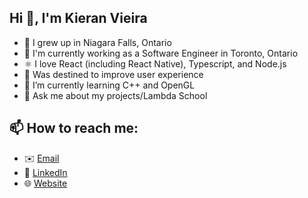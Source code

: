 ## Hi 👋, I'm Kieran Vieira

- 🌊 I grew up in Niagara Falls, Ontario
- 💼 I'm currently working as a Software Engineer in Toronto, Ontario
- ⚛️ I love React (including React Native), Typescript, and Node.js
- 🚀 Was destined to improve user experience
- 🌱 I’m currently learning C++ and OpenGL
- 💬 Ask me about my projects/Lambda School

## 📫 How to reach me:

- ✉️ [Email](mailto:hello@kieranvieira.com)
- 🔗 [LinkedIn](https://www.linkedin.com/in/kieran-vieira/)
- 🌐 [Website](https://www.kieranvieira.com/)
